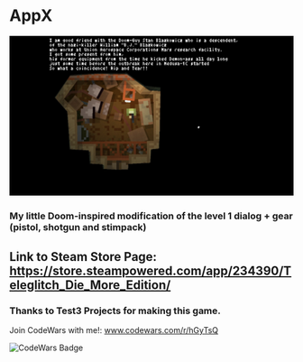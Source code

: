 # AppX

<p align="center">
  <img alt="My little Doom-inspired modification of the level 1 dialog + gear (pistol, shotgun and stimpack)" width="600" src="https://github.com/Danielkaas94/AppX/blob/master/Image/Teleglitch_DoomStart.jpg?raw=true">
</p>

### My little Doom-inspired modification of the level 1 dialog + gear (pistol, shotgun and stimpack)



## Link to Steam Store Page: https://store.steampowered.com/app/234390/Teleglitch_Die_More_Edition/
### Thanks to Test3 Projects for making this game.


Join CodeWars with me!: www.codewars.com/r/hGyTsQ
<p>
  <img alt="CodeWars Badge" src="https://www.codewars.com/users/Danielkaas94/badges/large">
</p>